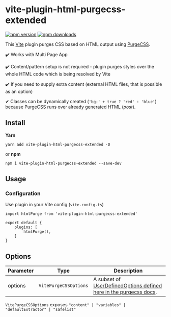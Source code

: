 # vite-plugin-html-purgecss-extended

[![npm version](https://img.shields.io/npm/v/vite-plugin-html-purgecss-extended.svg)](https://www.npmjs.org/package/vite-plugin-html-purgecss-extended)
[![npm downloads](https://img.shields.io/npm/dm/vite-plugin-html-purgecss-extended.svg)](http://npm-stat.com/charts.html?package=vite-plugin-html-purgecss-extended)

This [Vite](https://github.com/vitejs/vite) plugin purges CSS based on HTML output using [PurgeCSS](https://github.com/FullHuman/purgecss).

✔️ Works with Multi Page App 

✔️ Content/pattern setup is not required - plugin purges styles over the whole HTML code which is being resolved by Vite

✔️ If you need to supply extra content (external HTML files, that is possible as an option)

✔  Classes can be dynamically created (`'bg-' + true ? 'red' : 'blue'`) because PurgeCSS runs over already generated HTML (_post_).

## Install
**Yarn**
```
yarn add vite-plugin-html-purgecss-extended -D
```
or **npm**
```
npm i vite-plugin-html-purgecss-extended --save-dev
```

## Usage
### Configuration
Use plugin in your Vite config (`vite.config.ts`)
```
import htmlPurge from 'vite-plugin-html-purgecss-extended'

export default {
    plugins: [
        htmlPurge(),
    ]
}
```

## Options

| Parameter | Type  | Description |
| ----------- | -----------  | ----------- |
| options | `VitePurgeCSSOptions` | A subset of [UserDefinedOptions defined here in the purgecss docs](https://purgecss.com/configuration.html#options).

`VitePurgeCSSOptions` exposes `"content" | "variables" | "defaultExtractor" | "safelist"`

